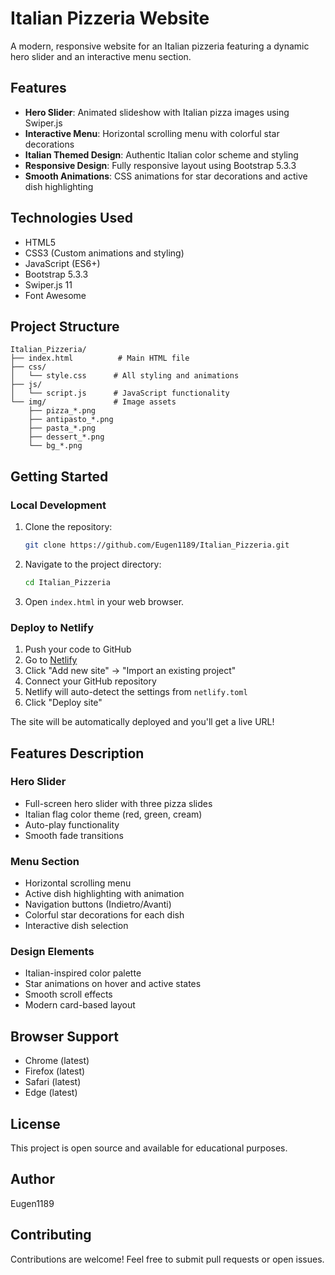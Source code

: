 # Italian Pizzeria Website

A modern, responsive website for an Italian pizzeria featuring a dynamic hero slider and an interactive menu section.

## Features

- **Hero Slider**: Animated slideshow with Italian pizza images using Swiper.js
- **Interactive Menu**: Horizontal scrolling menu with colorful star decorations
- **Italian Themed Design**: Authentic Italian color scheme and styling
- **Responsive Design**: Fully responsive layout using Bootstrap 5.3.3
- **Smooth Animations**: CSS animations for star decorations and active dish highlighting

## Technologies Used

- HTML5
- CSS3 (Custom animations and styling)
- JavaScript (ES6+)
- Bootstrap 5.3.3
- Swiper.js 11
- Font Awesome

## Project Structure

```
Italian_Pizzeria/
├── index.html          # Main HTML file
├── css/
│   └── style.css      # All styling and animations
├── js/
│   └── script.js      # JavaScript functionality
└── img/               # Image assets
    ├── pizza_*.png
    ├── antipasto_*.png
    ├── pasta_*.png
    ├── dessert_*.png
    └── bg_*.png
```

## Getting Started

### Local Development

1. Clone the repository:
   ```bash
   git clone https://github.com/Eugen1189/Italian_Pizzeria.git
   ```

2. Navigate to the project directory:
   ```bash
   cd Italian_Pizzeria
   ```

3. Open `index.html` in your web browser.

### Deploy to Netlify

1. Push your code to GitHub
2. Go to [Netlify](https://www.netlify.com/)
3. Click "Add new site" → "Import an existing project"
4. Connect your GitHub repository
5. Netlify will auto-detect the settings from `netlify.toml`
6. Click "Deploy site"

The site will be automatically deployed and you'll get a live URL!

## Features Description

### Hero Slider
- Full-screen hero slider with three pizza slides
- Italian flag color theme (red, green, cream)
- Auto-play functionality
- Smooth fade transitions

### Menu Section
- Horizontal scrolling menu
- Active dish highlighting with animation
- Navigation buttons (Indietro/Avanti)
- Colorful star decorations for each dish
- Interactive dish selection

### Design Elements
- Italian-inspired color palette
- Star animations on hover and active states
- Smooth scroll effects
- Modern card-based layout

## Browser Support

- Chrome (latest)
- Firefox (latest)
- Safari (latest)
- Edge (latest)

## License

This project is open source and available for educational purposes.

## Author

Eugen1189

## Contributing

Contributions are welcome! Feel free to submit pull requests or open issues.

